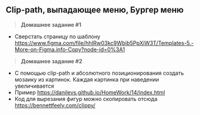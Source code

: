 
## Clip-path, выпадающее меню, Бургер меню

> **Домашнее задание #1**

- Сверстать страницу по шаблону https://www.figma.com/file/hhIRw03kc9Wbib5PpXiW3T/Templates-5.-More-on-Figma.info-Copy?node-id=0%3A1

> **Домашнее задание #2**

- С помощью clip-path и абсолютного позиционирования создать мозаику из картинок. Каждая картинка при наведении увеличивается
- Пример https://danilevs.github.io/HomeWork/14/index.html
- Код для вырезания фигур можно скопировать отсюда https://bennettfeely.com/clippy/

